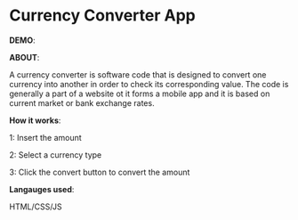# **Currency Converter App**
**DEMO**:



**ABOUT**:

A currency converter is software code that is designed to convert one currency into another in order to check its corresponding value. The code is generally a part of a website ot it forms a mobile app and it is based on current market or bank exchange rates.


**How it works**:

1: Insert the amount

2: Select a currency type

3: Click the convert button to convert the amount


**Langauges used**:

HTML/CSS/JS

